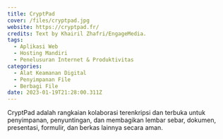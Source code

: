 ```yaml
---
title: CryptPad
cover: /files/cryptpad.jpg
website: https://cryptpad.fr/
credits: Text by Khairil Zhafri/EngageMedia.
tags:
  - Aplikasi Web
  - Hosting Mandiri
  - Penelusuran Internet & Produktivitas
categories:
  - Alat Keamanan Digital
  - Penyimpanan File
  - Berbagi File
date: 2023-01-19T21:28:00.311Z
---
```

CryptPad adalah rangkaian kolaborasi terenkripsi dan terbuka untuk penyimpanan, penyuntingan, dan membagikan lembar sebar, dokumen, presentasi, formulir, dan berkas lainnya secara aman.